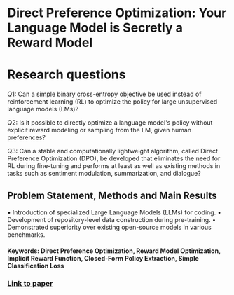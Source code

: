 # Direct Preference Optimization: Your Language Model is Secretly a Reward Model

# Research questions
Q1: Can a simple binary cross-entropy objective be used instead of reinforcement learning (RL) to optimize the policy for large unsupervised language models (LMs)?

Q2: Is it possible to directly optimize a language model's policy without explicit reward modeling or sampling from the LM, given human preferences?

Q3: Can a stable and computationally lightweight algorithm, called Direct Preference Optimization (DPO), be developed that eliminates the need for RL during fine-tuning and performs at least as well as existing methods in tasks such as sentiment modulation, summarization, and dialogue?

## Problem Statement, Methods and Main Results

  • Introduction of specialized Large Language Models (LLMs) for coding.
  • Development of repository-level data construction during pre-training.
  • Demonstrated superiority over existing open-source models in various benchmarks.

#### Keywords: Direct Preference Optimization, Reward Model Optimization, Implicit Reward Function, Closed-Form Policy Extraction, Simple Classification Loss


### [Link to paper](https://arxiv.org/abs/2305.18290v3)
